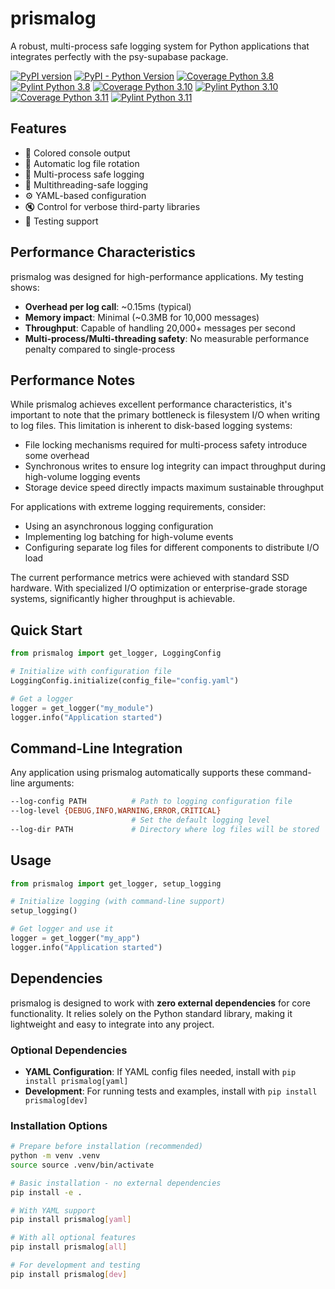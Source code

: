# prismalog

A robust, multi-process safe logging system for Python applications that integrates perfectly with the psy-supabase package.

[![PyPI version](https://img.shields.io/pypi/v/prismalog.svg)](https://pypi.org/project/prismalog/)
[![PyPI - Python Version](https://img.shields.io/pypi/pyversions/prismalog.svg)](https://pypi.org/project/prismalog/)
[![Coverage Python 3.8](https://vertok.github.io/prismalog/badges/coverage-py3.8.svg)](https://vertok.github.io/prismalog/htmlcov/index.html)
[![Pylint Python 3.8](https://vertok.github.io/prismalog/badges/pylint-py3.8.svg)](https://vertok.github.io/prismalog/reports/html/3.8/index.html)
[![Coverage Python 3.10](https://vertok.github.io/prismalog/badges/coverage-py3.10.svg)](https://vertok.github.io/prismalog/htmlcov/index.html)
[![Pylint Python 3.10](https://vertok.github.io/prismalog/badges/pylint-py3.10.svg)](https://vertok.github.io/prismalog/reports/html/3.10/index.html)
[![Coverage Python 3.11](https://vertok.github.io/prismalog/badges/coverage-py3.11.svg)](https://vertok.github.io/prismalog/htmlcov/index.html)
[![Pylint Python 3.11](https://vertok.github.io/prismalog/badges/pylint-py3.11.svg)](https://vertok.github.io/prismalog/reports/html/3.11/index.html)

## Features

- 🎨 Colored console output
- 📁 Automatic log file rotation
- 🔄 Multi-process safe logging
- 🧵 Multithreading-safe logging
- ⚙️ YAML-based configuration
- 🔇 Control for verbose third-party libraries
- 🧪 Testing support

## Performance Characteristics

prismalog was designed for high-performance applications. My testing shows:

- **Overhead per log call**: ~0.15ms (typical)
- **Memory impact**: Minimal (~0.3MB for 10,000 messages)
- **Throughput**: Capable of handling 20,000+ messages per second
- **Multi-process/Multi-threading safety**: No measurable performance penalty compared to single-process

## Performance Notes

While prismalog achieves excellent performance characteristics, it's important to note that the primary bottleneck is filesystem I/O when writing to log files. This limitation is inherent to disk-based logging systems:

- File locking mechanisms required for multi-process safety introduce some overhead
- Synchronous writes to ensure log integrity can impact throughput during high-volume logging events
- Storage device speed directly impacts maximum sustainable throughput

For applications with extreme logging requirements, consider:
- Using an asynchronous logging configuration
- Implementing log batching for high-volume events
- Configuring separate log files for different components to distribute I/O load

The current performance metrics were achieved with standard SSD hardware. With specialized I/O optimization or enterprise-grade storage systems, significantly higher throughput is achievable.

## Quick Start

```python
from prismalog import get_logger, LoggingConfig

# Initialize with configuration file
LoggingConfig.initialize(config_file="config.yaml")

# Get a logger
logger = get_logger("my_module")
logger.info("Application started")
```

## Command-Line Integration

Any application using prismalog automatically supports these command-line arguments:

```bash
--log-config PATH          # Path to logging configuration file
--log-level {DEBUG,INFO,WARNING,ERROR,CRITICAL}
                           # Set the default logging level
--log-dir PATH             # Directory where log files will be stored
```

## Usage

```python
from prismalog import get_logger, setup_logging

# Initialize logging (with command-line support)
setup_logging()

# Get logger and use it
logger = get_logger("my_app")
logger.info("Application started")
```

## Dependencies

prismalog is designed to work with **zero external dependencies** for core functionality. It relies solely on the Python standard library, making it lightweight and easy to integrate into any project.

### Optional Dependencies

- **YAML Configuration**: If YAML config files needed, install with `pip install prismalog[yaml]`
- **Development**: For running tests and examples, install with `pip install prismalog[dev]`

### Installation Options

```bash
# Prepare before installation (recommended)
python -m venv .venv
source source .venv/bin/activate

# Basic installation - no external dependencies
pip install -e .

# With YAML support
pip install prismalog[yaml]

# With all optional features
pip install prismalog[all]

# For development and testing
pip install prismalog[dev]
